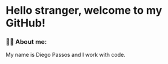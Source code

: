 # Hello stranger, welcome to my GitHub! 

### 🧑‍💻 About me:

My name is Diego Passos and I work with code. 